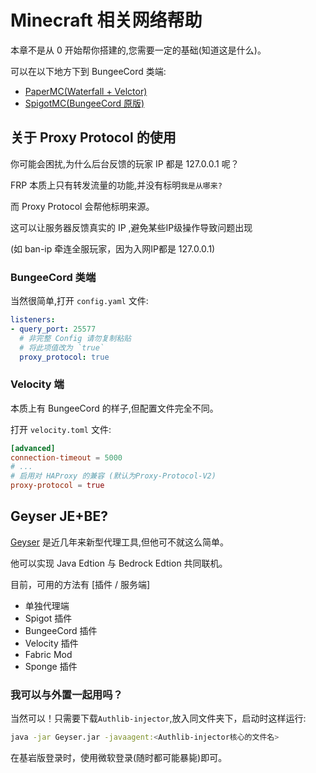 # Minecraft 相关网络帮助

本章不是从 0 开始帮你搭建的,您需要一定的基础(知道这是什么)。

可以在以下地方下到 BungeeCord 类端:
- [PaperMC(Waterfall + Velctor)](https://papermc.io/downloads#Waterfall)
- [SpigotMC(BungeeCord 原版)](https://www.spigotmc.org/wiki/bungeecord/)

## 关于 Proxy Protocol 的使用

你可能会困扰,为什么后台反馈的玩家 IP 都是 127.0.0.1 呢？

FRP 本质上只有转发流量的功能,并没有标明`我是从哪来? `

而 Proxy Protocol 会帮他标明来源。

这可以让服务器反馈真实的 IP ,避免某些IP级操作导致问题出现 

(如 ban-ip 牵连全服玩家，因为入网IP都是 127.0.0.1)

### BungeeCord 类端

当然很简单,打开 `config.yaml` 文件:
```yaml
listeners:
- query_port: 25577
  # 非完整 Config 请勿复制粘贴
  # 将此项值改为 `true`
  proxy_protocol: true

```

### Velocity 端

本质上有 BungeeCord 的样子,但配置文件完全不同。

打开 `velocity.toml` 文件:
```toml
[advanced]
connection-timeout = 5000
# ...
# 启用对 HAProxy 的兼容 (默认为Proxy-Protocol-V2)
proxy-protocol = true

```

## Geyser JE+BE?

[Geyser](https://geysermc.org/) 是近几年来新型代理工具,但他可不就这么简单。

他可以实现 Java Edtion 与 Bedrock Edtion 共同联机。

目前，可用的方法有 [插件 / 服务端]
- 单独代理端
- Spigot 插件
- BungeeCord 插件
- Velocity 插件
- Fabric Mod
- Sponge 插件

### 我可以与外置一起用吗？

当然可以！只需要下载`Authlib-injector`,放入同文件夹下，启动时这样运行:
```bash
java -jar Geyser.jar -javaagent:<Authlib-injector核心的文件名>
```
在基岩版登录时，使用微软登录(随时都可能暴毙)即可。








